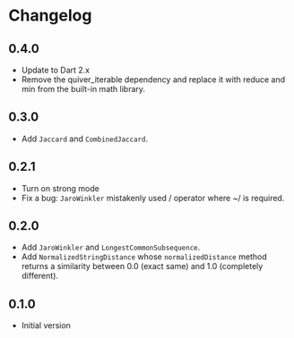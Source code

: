 # Changelog

## 0.4.0

- Update to Dart 2.x
- Remove the quiver_iterable dependency and replace it with reduce and min from the built-in math library.

## 0.3.0

- Add `Jaccard` and `CombinedJaccard`.

## 0.2.1

- Turn on strong mode
- Fix a bug: `JaroWinkler` mistakenly used / operator where ~/ is required.

## 0.2.0

- Add `JaroWinkler` and `LongestCommonSubsequence`.
- Add `NormalizedStringDistance` whose `normalizedDistance` method returns a
  similarity between 0.0 (exact same) and 1.0 (completely different).

## 0.1.0

- Initial version

